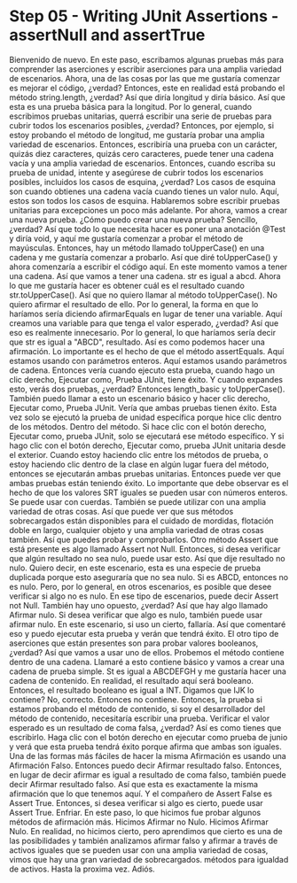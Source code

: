 # Step 05 - Writing JUnit Assertions - assertNull and assertTrue

Bienvenido de nuevo. En este paso, escribamos algunas pruebas más para comprender las aserciones y escribir aserciones para una amplia variedad de escenarios. Ahora, una de las cosas por las que me gustaría comenzar es mejorar el código, ¿verdad? Entonces, este en realidad está probando el método string.length, ¿verdad? Así que diría longitud y diría básico. Así que esta es una prueba básica para la longitud. Por lo general, cuando escribimos pruebas unitarias, querrá escribir una serie de pruebas para cubrir todos los escenarios posibles, ¿verdad? Entonces, por ejemplo, si estoy probando el método de longitud, me gustaría probar una amplia variedad de escenarios. Entonces, escribiría una prueba con un carácter, quizás diez caracteres, quizás cero caracteres, puede tener una cadena vacía y una amplia variedad de escenarios. Entonces, cuando escriba su prueba de unidad, intente y asegúrese de cubrir todos los escenarios posibles, incluidos los casos de esquina, ¿verdad? Los casos de esquina son cuando obtienes una cadena vacía cuando tienes un valor nulo. Aquí, estos son todos los casos de esquina. Hablaremos sobre escribir pruebas unitarias para excepciones un poco más adelante. Por ahora, vamos a crear una nueva prueba. ¿Cómo puedo crear una nueva prueba? Sencillo, ¿verdad? Así que todo lo que necesita hacer es poner una anotación @Test y diría void, y aquí me gustaría comenzar a probar el método de mayúsculas. Entonces, hay un método llamado toUpperCase() en una cadena y me gustaría comenzar a probarlo. Así que diré toUpperCase() y ahora comenzaría a escribir el código aquí. En este momento vamos a tener una cadena. Así que vamos a tener una cadena. str es igual a abcd. Ahora lo que me gustaría hacer es obtener cuál es el resultado cuando str.toUpperCase(). Así que no quiero llamar al método toUpperCase(). No quiero afirmar el resultado de ello. Por lo general, la forma en que lo haríamos sería diciendo afirmarEquals en lugar de tener una variable. Aquí creamos una variable para que tenga el valor esperado, ¿verdad? Así que eso es realmente innecesario. Por lo general, lo que haríamos sería decir que str es igual a "ABCD", resultado. Así es como podemos hacer una afirmación. Lo importante es el hecho de que el método assertEquals. Aquí estamos usando con parámetros enteros. Aquí estamos usando parámetros de cadena. Entonces vería cuando ejecuto esta prueba, cuando hago un clic derecho, Ejecutar como, Prueba JUnit, tiene éxito. Y cuando expandes esto, verás dos pruebas, ¿verdad? Entonces length_basic y toUpperCase(). También puedo llamar a esto un escenario básico y hacer clic derecho, Ejecutar como, Prueba JUnit. Vería que ambas pruebas tienen éxito. Esta vez solo se ejecutó la prueba de unidad específica porque hice clic dentro de los métodos. Dentro del método. Si hace clic con el botón derecho, Ejecutar como, prueba JUnit, solo se ejecutará ese método específico. Y si hago clic con el botón derecho, Ejecutar como, prueba JUnit unitaria desde el exterior. Cuando estoy haciendo clic entre los métodos de prueba, o estoy haciendo clic dentro de la clase en algún lugar fuera del método, entonces se ejecutarán ambas pruebas unitarias. Entonces puede ver que ambas pruebas están teniendo éxito. Lo importante que debe observar es el hecho de que los valores SRT iguales se pueden usar con números enteros. Se puede usar con cuerdas. También se puede utilizar con una amplia variedad de otras cosas. Así que puede ver que sus métodos sobrecargados están disponibles para el cuidado de mordidas, flotación doble en largo, cualquier objeto y una amplia variedad de otras cosas también. Así que puedes probar y comprobarlos. Otro método Assert que está presente es algo llamado Assert not Null. Entonces, si desea verificar que algún resultado no sea nulo, puede usar esto. Así que dije resultado no nulo. Quiero decir, en este escenario, esta es una especie de prueba duplicada porque esto aseguraría que no sea nulo. Si es ABCD, entonces no es nulo. Pero, por lo general, en otros escenarios, es posible que desee verificar si algo no es nulo. En ese tipo de escenarios, puede decir Assert not Null. También hay uno opuesto, ¿verdad? Así que hay algo llamado Afirmar nulo. Si desea verificar que algo es nulo, también puede usar afirmar nulo. En este escenario, si uso un cierto, fallaría. Así que comentaré eso y puedo ejecutar esta prueba y verán que tendrá éxito. El otro tipo de aserciones que están presentes son para probar valores booleanos, ¿verdad? Así que vamos a usar uno de ellos. Probemos el método contiene dentro de una cadena. Llamaré a esto contiene básico y vamos a crear una cadena de prueba simple. St es igual a ABCDEFGH y me gustaría hacer una cadena de contenido. En realidad, el resultado aquí será booleano. Entonces, el resultado booleano es igual a INT. Digamos que IJK lo contiene? No, correcto. Entonces no contiene. Entonces, la prueba si estamos probando el método de contenido, si soy el desarrollador del método de contenido, necesitaría escribir una prueba. Verificar el valor esperado es un resultado de coma falsa, ¿verdad? Así es como tienes que escribirlo. Haga clic con el botón derecho en ejecutar como prueba de junio y verá que esta prueba tendrá éxito porque afirma que ambas son iguales. Una de las formas más fáciles de hacer la misma Afirmación es usando una Afirmación Falso. Entonces puedo decir Afirmar resultado falso. Entonces, en lugar de decir afirmar es igual a resultado de coma falso, también puede decir Afirmar resultado falso. Así que esta es exactamente la misma afirmación que lo que tenemos aquí. Y el compañero de Assert False es Assert True. Entonces, si desea verificar si algo es cierto, puede usar Assert True. Enfriar. En este paso, lo que hicimos fue probar algunos métodos de afirmación más. Hicimos Afirmar no Nulo. Hicimos Afirmar Nulo. En realidad, no hicimos cierto, pero aprendimos que cierto es una de las posibilidades y también analizamos afirmar falso y afirmar a través de activos iguales que se pueden usar con una amplia variedad de cosas, vimos que hay una gran variedad de sobrecargados. métodos para igualdad de activos. Hasta la proxima vez. Adiós.

